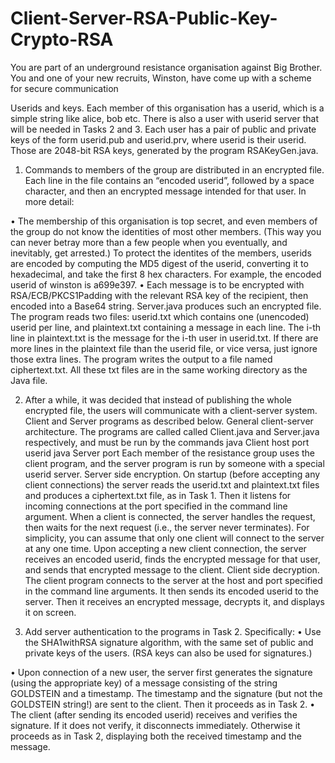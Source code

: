 # Client-Server-RSA-Public-Key-Crypto-RSA

You are part of an underground resistance organisation against Big Brother. You and one of your new recruits, Winston, have come up with a scheme for secure communication

Userids and keys. Each member of this organisation has a userid, which is a simple string like alice, bob etc. There is also a user with userid server that will be needed in Tasks 2 and 3. Each user has a pair of public and private keys of the form userid.pub and userid.prv, where userid is their userid. Those are 2048-bit RSA keys, generated by the program RSAKeyGen.java.

1. Commands to members of the group are distributed in an encrypted file. Each line in the file contains an “encoded userid”, followed by a space character, and then an encrypted message intended for that user. In more detail:
 
• The membership of this organisation is top secret, and even members of the group do not know the identities of most other members. (This way you can never betray more than a few people when you eventually, and inevitably, get arrested.) To protect the identites of the members, userids are encoded by computing the MD5 digest of the userid, converting it to hexadecimal, and take the first 8 hex characters. For example, the encoded userid of winston is a699e397.
• Each message is to be encrypted with RSA/ECB/PKCS1Padding with the relevant RSA key of the recipient, then encoded into a Base64 string.
Server.java produces such an encrypted file. The program reads two files: userid.txt which contains one (unencoded) userid per line, and plaintext.txt containing a message in each line. The i-th line in plaintext.txt is the message for the i-th user in userid.txt. If there are more lines in the plaintext file than the userid file, or vice versa, just ignore those extra lines. The program writes the output to a file named ciphertext.txt. All these txt files are in the same working directory as the Java file.

2. After a while, it was decided that instead of publishing the whole encrypted file, the users will communicate with a client-server system. Client and Server programs as described below.
General client-server architecture. The programs are called called Client.java and Server.java respectively, and must be run by the commands
java Client host port userid
java Server port
Each member of the resistance group uses the client program, and the server program is run by someone with a special userid server.
Server side encryption. On startup (before accepting any client connections) the server reads the userid.txt and plaintext.txt files and produces a ciphertext.txt file, as in Task 1. Then it listens for incoming connections at the port specified in the command line argument.
When a client is connected, the server handles the request, then waits for the next request (i.e., the server never terminates). For simplicity, you can assume that only one client will connect to the server at any one time.
Upon accepting a new client connection, the server receives an encoded userid, finds the encrypted message for that user, and sends that encrypted message to the client.
Client side decryption. The client program connects to the server at the host and port specified in the command line arguments. It then sends its encoded userid to the server. Then it receives an encrypted message, decrypts it, and displays it on screen.

3. Add server authentication to the programs in Task 2. Specifically:
• Use the SHA1withRSA signature algorithm, with the same set of public and private keys of the users. (RSA keys can also be used for signatures.)

• Upon connection of a new user, the server first generates the signature (using the appropriate key) of a message consisting of the string GOLDSTEIN and a timestamp. The timestamp and the signature (but not the GOLDSTEIN string!) are sent to the client. Then it proceeds as in Task 2.
• The client (after sending its encoded userid) receives and verifies the signature. If it does not verify, it disconnects immediately. Otherwise it proceeds as in Task 2, displaying both the received timestamp and the message.
